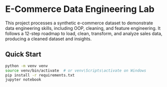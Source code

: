 # E-Commerce Data Engineering Lab

This project processes a synthetic e-commerce dataset to demonstrate data engineering skills, including OOP, cleaning, and feature engineering. It follows a 12-step roadmap to load, clean, transform, and analyze sales data, producing a cleaned dataset and insights.

## Quick Start
```bash
python -m venv venv
source venv/bin/activate  # or venv\Scripts\activate on Windows
pip install -r requirements.txt
jupyter notebook